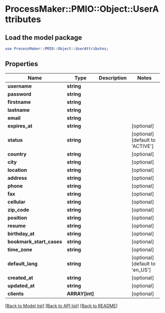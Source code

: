 # ProcessMaker::PMIO::Object::UserAttributes

## Load the model package
```perl
use ProcessMaker::PMIO::Object::UserAttributes;
```

## Properties
Name | Type | Description | Notes
------------ | ------------- | ------------- | -------------
**username** | **string** |  | 
**password** | **string** |  | 
**firstname** | **string** |  | 
**lastname** | **string** |  | 
**email** | **string** |  | 
**expires_at** | **string** |  | [optional] 
**status** | **string** |  | [optional] [default to &#39;ACTIVE&#39;]
**country** | **string** |  | [optional] 
**city** | **string** |  | [optional] 
**location** | **string** |  | [optional] 
**address** | **string** |  | [optional] 
**phone** | **string** |  | [optional] 
**fax** | **string** |  | [optional] 
**cellular** | **string** |  | [optional] 
**zip_code** | **string** |  | [optional] 
**position** | **string** |  | [optional] 
**resume** | **string** |  | [optional] 
**birthday_at** | **string** |  | [optional] 
**bookmark_start_cases** | **string** |  | [optional] 
**time_zone** | **string** |  | [optional] 
**default_lang** | **string** |  | [optional] [default to &#39;en_US&#39;]
**created_at** | **string** |  | [optional] 
**updated_at** | **string** |  | [optional] 
**clients** | **ARRAY[int]** |  | [optional] 

[[Back to Model list]](../README.md#documentation-for-models) [[Back to API list]](../README.md#documentation-for-api-endpoints) [[Back to README]](../README.md)


